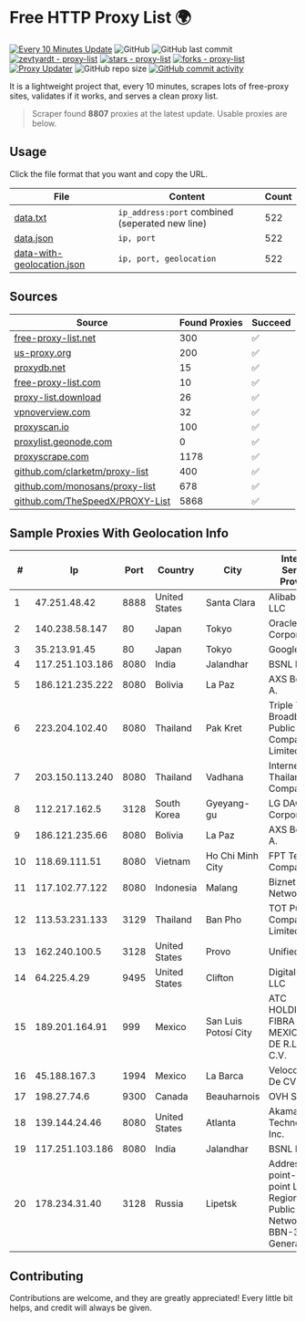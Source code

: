 
# Free HTTP Proxy List 🌍

[![Every 10 Minutes Update](https://github.com/mertguvencli/http-proxy-list/actions/workflows/main.yml/badge.svg?branch=main)](https://github.com/mertguvencli/http-proxy-list/actions/workflows/main.yml)
![GitHub](https://img.shields.io/github/license/mertguvencli/http-proxy-list)
![GitHub last commit](https://img.shields.io/github/last-commit/mertguvencli/http-proxy-list)
[![zevtyardt - proxy-list](https://img.shields.io/static/v1?label=zevtyardt&message=proxy-list&color=blue&logo=github)](https://github.com/zevtyardt/proxy-list "Go to GitHub repo")
[![stars - proxy-list](https://img.shields.io/github/stars/zevtyardt/proxy-list?style=social)](https://github.com/zevtyardt/proxy-list)
[![forks - proxy-list](https://img.shields.io/github/forks/zevtyardt/proxy-list?style=social)](https://github.com/zevtyardt/proxy-list)
[![Proxy Updater](https://github.com/zevtyardt/proxy-list/workflows/Proxy%20Updater/badge.svg)](https://github.com/zevtyardt/proxy-list/actions?query=workflow:"Proxy+Updater")
![GitHub repo size](https://img.shields.io/github/repo-size/zevtyardt/proxy-list)
[![GitHub commit activity](https://img.shields.io/github/commit-activity/m/zevtyardt/proxy-list?logo=commits)](https://github.com/zevtyardt/proxy-list/commits/main)

It is a lightweight project that, every 10 minutes, scrapes lots of free-proxy sites, validates if it works, and serves a clean proxy list.

> Scraper found **8807** proxies at the latest update. Usable proxies are below.

## Usage

Click the file format that you want and copy the URL.

|File|Content|Count|
|----|-------|-----|
|[data.txt](https://raw.githubusercontent.com/mertguvencli/http-proxy-list/main/proxy-list/data.txt)|`ip_address:port` combined (seperated new line)|522|
|[data.json](https://raw.githubusercontent.com/mertguvencli/http-proxy-list/main/proxy-list/data.json)|`ip, port`|522|
|[data-with-geolocation.json](https://raw.githubusercontent.com/mertguvencli/http-proxy-list/main/proxy-list/data-with-geolocation.json)|`ip, port, geolocation`|522|

## Sources

|Source|Found Proxies|Succeed|
|------|-------------|-------|
|[free-proxy-list.net](https://free-proxy-list.net)|300|✅|
|[us-proxy.org](https://www.us-proxy.org)|200|✅|
|[proxydb.net](http://proxydb.net)|15|✅|
|[free-proxy-list.com](https://free-proxy-list.com/?page=&port=&type%5B%5D=http&type%5B%5D=https&up_time=0&search=Search)|10|✅|
|[proxy-list.download](https://www.proxy-list.download/HTTP)|26|✅|
|[vpnoverview.com](https://vpnoverview.com/privacy/anonymous-browsing/free-proxy-servers)|32|✅|
|[proxyscan.io](https://www.proxyscan.io)|100|✅|
|[proxylist.geonode.com](https://proxylist.geonode.com/api/proxy-list?limit=300&page=1&sort_by=lastChecked&sort_type=desc&protocols=http,https)|0|✅|
|[proxyscrape.com](https://api.proxyscrape.com/v2/?request=displayproxies&protocol=http&timeout=10000&country=all&ssl=all&anonymity=all)|1178|✅|
|[github.com/clarketm/proxy-list](https://raw.githubusercontent.com/clarketm/proxy-list/master/proxy-list-raw.txt)|400|✅|
|[github.com/monosans/proxy-list](https://raw.githubusercontent.com/monosans/proxy-list/main/proxies/http.txt)|678|✅|
|[github.com/TheSpeedX/PROXY-List](https://raw.githubusercontent.com/TheSpeedX/PROXY-List/master/http.txt)|5868|✅|


## Sample Proxies With Geolocation Info

|#|Ip|Port|Country|City|Internet Service Provider|
|-|--|----|-------|----|-------------------------|
|1|47.251.48.42|8888|United States|Santa Clara|Alibaba.com LLC|
|2|140.238.58.147|80|Japan|Tokyo|Oracle Corporation|
|3|35.213.91.45|80|Japan|Tokyo|Google LLC|
|4|117.251.103.186|8080|India|Jalandhar|BSNL Internet|
|5|186.121.235.222|8080|Bolivia|La Paz|AXS Bolivia S. A.|
|6|223.204.102.40|8080|Thailand|Pak Kret|Triple T Broadband Public Company Limited|
|7|203.150.113.240|8080|Thailand|Vadhana|Internet Thailand Company Ltd.|
|8|112.217.162.5|3128|South Korea|Gyeyang-gu|LG DACOM Corporation|
|9|186.121.235.66|8080|Bolivia|La Paz|AXS Bolivia S. A.|
|10|118.69.111.51|8080|Vietnam|Ho Chi Minh City|FPT Telecom Company|
|11|117.102.77.122|8080|Indonesia|Malang|Biznet Networks|
|12|113.53.231.133|3129|Thailand|Ban Pho|TOT Public Company Limited|
|13|162.240.100.5|3128|United States|Provo|Unified Layer|
|14|64.225.4.29|9495|United States|Clifton|DigitalOcean, LLC|
|15|189.201.164.91|999|Mexico|San Luis Potosí City|ATC HOLDING FIBRA MEXICO, S. DE R.L. DE C.V.|
|16|45.188.167.3|1994|Mexico|La Barca|Velocom SA De CV|
|17|198.27.74.6|9300|Canada|Beauharnois|OVH SAS|
|18|139.144.24.46|8080|United States|Atlanta|Akamai Technologies, Inc.|
|19|117.251.103.186|8080|India|Jalandhar|BSNL Internet|
|20|178.234.31.40|3128|Russia|Lipetsk|Address point-to-point Lipetsk Regional Public Network BBN-3/1/1 General|



## Contributing

Contributions are welcome, and they are greatly appreciated! Every
little bit helps, and credit will always be given.

